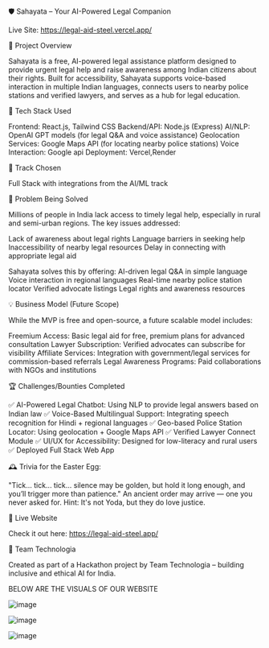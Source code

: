 🛡 Sahayata – Your AI-Powered Legal Companion

Live Site: https://legal-aid-steel.vercel.app/

📌 Project Overview

Sahayata is a free, AI-powered legal assistance platform designed to provide urgent legal help and raise awareness among Indian citizens about their rights. Built for accessibility, Sahayata supports voice-based interaction in multiple Indian languages, connects users to nearby police stations and verified lawyers, and serves as a hub for legal education.

🔧 Tech Stack Used

Frontend: React.js, Tailwind CSS
Backend/API: Node.js (Express) 
AI/NLP: OpenAI GPT models (for legal Q&A and voice assistance)
Geolocation Services: Google Maps API (for locating nearby police stations)
Voice Interaction: Google api
Deployment: Vercel,Render

🎯 Track Chosen

Full Stack with integrations from the AI/ML track

🚨 Problem Being Solved

Millions of people in India lack access to timely legal help, especially in rural and semi-urban regions. The key issues addressed:

Lack of awareness about legal rights
Language barriers in seeking help
Inaccessibility of nearby legal resources
Delay in connecting with appropriate legal aid

Sahayata solves this by offering:
AI-driven legal Q&A in simple language
Voice interaction in regional languages
Real-time nearby police station locator
Verified advocate listings
Legal rights and awareness resources

💡 Business Model (Future Scope)

While the MVP is free and open-source, a future scalable model includes:

Freemium Access: Basic legal aid for free, premium plans for advanced consultation
Lawyer Subscription: Verified advocates can subscribe for visibility
Affiliate Services: Integration with government/legal services for commission-based referrals
Legal Awareness Programs: Paid collaborations with NGOs and institutions

🏆 Challenges/Bounties Completed

✅ AI-Powered Legal Chatbot: Using NLP to provide legal answers based on Indian law
✅ Voice-Based Multilingual Support: Integrating speech recognition for Hindi + regional languages
✅ Geo-based Police Station Locator: Using geolocation + Google Maps API
✅ Verified Lawyer Connect Module
✅ UI/UX for Accessibility: Designed for low-literacy and rural users
✅ Deployed Full Stack Web App

🕰️ Trivia for the Easter Egg:

"Tick... tick... tick... silence may be golden, but hold it long enough, and you’ll trigger more than patience."
An ancient order may arrive — one you never asked for.
Hint: It's not Yoda, but they do love justice.

🚀 Live Website

Check it out here:
https://legal-aid-steel.app/

🤝 Team Technologia

Created as part of a Hackathon project by Team Technologia – building inclusive and ethical AI for India.

BELOW ARE THE VISUALS OF OUR WEBSITE 

![image](https://github.com/user-attachments/assets/61900aed-c32f-4ec4-b4d3-e9204d8eb44c)


![image](https://github.com/user-attachments/assets/5574c842-4698-4de8-b174-6bef6d443dab)


![image](https://github.com/user-attachments/assets/fa3d61c4-2b67-4129-9ed1-bfb08e51ca70)
